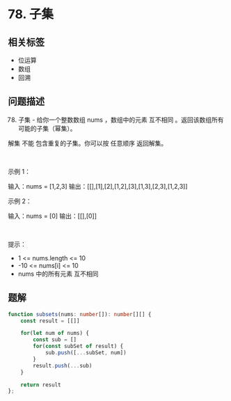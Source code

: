 
# 78. 子集

## 相关标签

- 位运算
- 数组
- 回溯

## 问题描述 

78. 子集 - 给你一个整数数组 nums ，数组中的元素 互不相同 。返回该数组所有可能的子集（幂集）。

解集 不能 包含重复的子集。你可以按 任意顺序 返回解集。

 

示例 1：


输入：nums = [1,2,3]
输出：[[],[1],[2],[1,2],[3],[1,3],[2,3],[1,2,3]]


示例 2：


输入：nums = [0]
输出：[[],[0]]


 

提示：

 * 1 <= nums.length <= 10
 * -10 <= nums[i] <= 10
 * nums 中的所有元素 互不相同

## 题解


```ts
function subsets(nums: number[]): number[][] {
    const result = [[]]

    for(let num of nums) {
        const sub = []
        for(const subSet of result) {
            sub.push([...subSet, num])
        }
        result.push(...sub)
    }

    return result
};
````